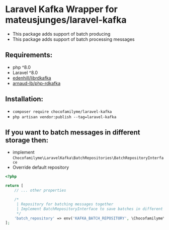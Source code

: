 # Laravel Kafka Wrapper for mateusjunges/laravel-kafka

- This package adds support of batch producing
- This package adds support of batch processing messages

## Requirements:
- php ^8.0
- Laravel ^8.0
- <a href="https://github.com/edenhill/librdkafka">edenhill/librdkafka</a>
- <a href="https://arnaud.le-blanc.net/php-rdkafka-doc/phpdoc/rdkafka.installation.html">arnaud-lb/php-rdkafka</a>

## Installation:
- `composer require chocofamilyme/laravel-kafka`
- `php artisan vendor:publish --tag=laravel-kafka`

## If you want to batch messages in different storage then:
- implement ``Chocofamilyme\LaravelKafka\BatchRepositories\BatchRepositoryInterface``
- Override default repository

```php
<?php

return [
    // ... other properties

    /*
     | Repository for batching messages together
     | Implement BatchRepositoryInterface to save batches in different storage
     */
    'batch_repository' => env('KAFKA_BATCH_REPOSITORY', \Chocofamilyme\LaravelKafka\BatchRepositories\InMemoryBatchRepository::class),
];
```
